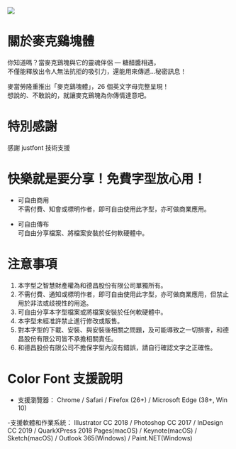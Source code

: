 ![](https://github.com/mcdtaiwan/Chicken-McNuggets/blob/main/%E9%BA%A5%E5%85%8B%E9%B7%84%E5%A1%8A%E9%AB%94.png)


# 關於麥克鷄塊體

你知道嗎？當麥克鷄塊與它的靈魂伴侶 — 糖醋醬相遇，  
不僅能釋放出令人無法抗拒的吸引力，還能用來傳遞...秘密訊息！   
  
麥當勞隆重推出「麥克鷄塊體」，26 個英文字母完整呈現！  
想說的、不敢說的，就讓麥克鷄塊為你傳情達意吧。 

# 特別感謝
感謝 justfont 技術支援

# 快樂就是要分享！免費字型放心用！
- 可自由商用   
  不需付費、知會或標明作者，即可自由使用此字型，亦可做商業應用。

- 可自由傳布   
  可自由分享檔案、將檔案安裝於任何軟硬體中。

# 注意事項
1. 本字型之智慧財產權為和德昌股份有限公司單獨所有。
2. 不需付費、通知或標明作者，即可自由使用此字型，亦可做商業應用，但禁止用於非法或歧視性的用途。
3. 可自由分享本字型檔案或將檔案安裝於任何軟硬體中。
4. 本字型未經准許禁止進行修改或販售。
5. 對本字型的下載、安裝、與安裝後相關之問題，及可能導致之一切損害，和德昌股份有限公司皆不承擔相關責任。
6. 和德昌股份有限公司不擔保字型內沒有錯誤，請自行確認文字之正確性。

# Color Font 支援說明
- 支援瀏覽器：
Chrome / Safari / Firefox (26+) / Microsoft Edge (38+, Win 10)

-支援軟體和作業系統：
Illustrator CC 2018 / Photoshop CC 2017 / InDesign CC 2019 / QuarkXPress 2018
Pages(macOS) / Keynote(macOS)  / Sketch(macOS) / Outlook 365(Windows) / Paint.NET(Windows) 
